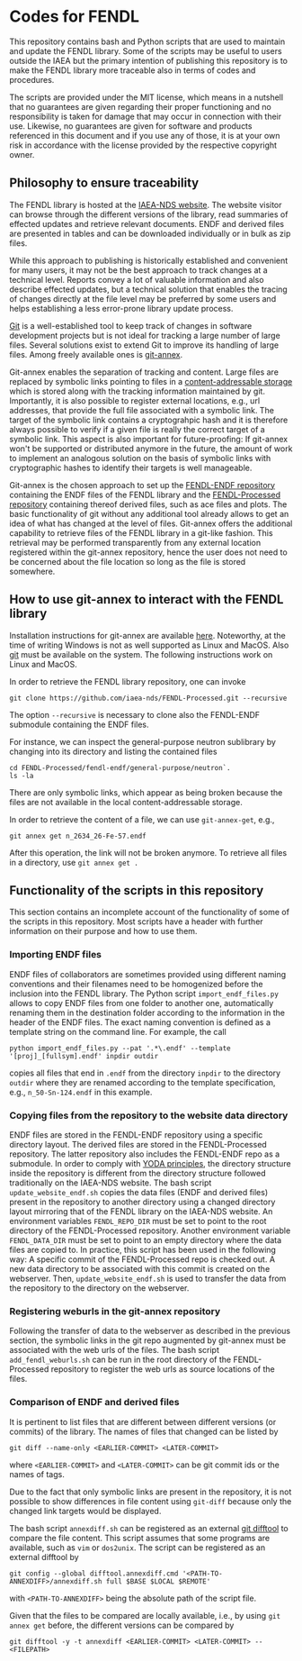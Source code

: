 # Codes for FENDL

This repository contains bash and Python scripts that
are used to maintain and update the FENDL library.
Some of the scripts may be useful to users outside the
IAEA but the primary intention of publishing this repository
is to make the FENDL library more traceable
also in terms of codes and procedures.

The scripts are provided under the MIT license, which
means in a nutshell that no guarantees are given regarding
their proper functioning and no responsibility is taken
for damage that may occur in connection with their use.
Likewise, no guarantees are given for software and products
referenced in this document and if you use any of those,
it is at your own risk in accordance with the license
provided by the respective copyright owner.

## Philosophy to ensure traceability

The FENDL library is hosted at the [IAEA-NDS website][fendl-website].
The website visitor can browse through the different versions
of the library, read summaries of effected updates
and retrieve relevant documents.
ENDF and derived files are presented in tables and can be downloaded
individually or in bulk as zip files.

While this approach to publishing is historically established
and convenient for many users, it may not be the best approach to
track changes at a technical level. Reports convey a lot of
valuable information and also describe effected updates,
but a technical solution that enables the tracing
of changes directly at the file level may be preferred by
some users and helps establishing a less error-prone library
update process.

[Git][git-website] is a well-established tool to keep track of changes
in software development projects but is not ideal for 
tracking a large number of large files. Several solutions
exist to extend Git to improve its handling of large files.
Among freely available ones is [git-annex][git-annex-website].  

Git-annex enables the separation of tracking and content.
Large files are replaced by symbolic links pointing to
files in a [content-addressable storage][cas-info-url] which is stored 
along with the tracking information maintained by git.
Importantly, it is also possible to register external
locations, e.g., url addresses, that provide the full
file associated with a symbolic link. The target of
the symbolic link contains a cryptograhpic hash and it
is therefore always possible to verify if a given file
is really the correct target of a symbolic link.
This aspect is also important
for future-proofing: If git-annex won't be supported or
distributed anymore in the future, the amount of work
to implement an analogous solution on the basis of 
symbolic links with cryptographic hashes to identify
their targets is well manageable.

Git-annex is the chosen approach to set up
the [FENDL-ENDF repository][fendl-endf-repo] containing the ENDF files
of the FENDL library and the [FENDL-Processed repository][fendl-proc-repo]
containing thereof derived files, such as ace files and plots.
The basic functionality of git without any additional
tool already allows to get an idea of what has changed
at the level of files. Git-annex offers the additional capability
to retrieve files of the FENDL library in a git-like fashion.
This retrieval may be performed transparently from any external location
registered within the git-annex repository, hence
the user does not need to be concerned
about the file location so long as the file is stored somewhere.


## How to use git-annex to interact with the FENDL library

Installation instructions for git-annex are available [here][git-annex-install-url].
Noteworthy, at the time of writing Windows is not as well supported as Linux and MacOS.
Also [git][git-website] must be available on the system.
The following instructions work on Linux and MacOS.

In order to retrieve the FENDL library repository,
one can invoke
```
git clone https://github.com/iaea-nds/FENDL-Processed.git --recursive
```
The option `--recursive` is necessary to clone also the FENDL-ENDF submodule
containing the ENDF files.

For instance, we can inspect the general-purpose neutron sublibrary by
changing into its directory and listing the contained files
```
cd FENDL-Processed/fendl-endf/general-purpose/neutron`.
ls -la
```
There are only symbolic links, which appear as being broken because
the files are not available in the local content-addressable storage.

In order to retrieve the content of a file, we can use `git-annex-get`, e.g.,
```
git annex get n_2634_26-Fe-57.endf  
```
After this operation, the link will not be broken anymore.
To retrieve all files in a directory, use
`git annex get .`


## Functionality of the scripts in this repository

This section contains an incomplete account of the functionality
of some of the scripts in this repository. Most scripts have
a header with further information on their purpose and how
to use them.

### Importing ENDF files

ENDF files of collaborators are
sometimes provided using different naming conventions and
their filenames need to be homogenized before the
inclusion into the FENDL library. The Python script 
`import_endf_files.py` allows to copy ENDF files from one
folder to another one, automatically renaming them in the destination folder
according to the information in the header of the ENDF files.
The exact naming convention is defined as a template string on the
command line.
For example, the call 
```
python import_endf_files.py --pat '.*\.endf' --template '[proj]_[fullsym].endf' inpdir outdir
```
copies all files that end in `.endf` from the directory `inpdir` to the directory
`outdir` where they are renamed according to the template specification, e.g.,
`n_50-Sn-124.endf` in this example.

### Copying files from the repository to the website data directory

ENDF files are stored in the FENDL-ENDF repository using a specific directory
layout. The derived files are stored in the FENDL-Processed repository.
The latter repository also includes the FENDL-ENDF repo
as a submodule. In order to comply with [YODA principles][yoda-url], the
directory structure inside the repository is different from the directory
structure followed traditionally on the IAEA-NDS website. The bash script
`update_website_endf.sh` copies the data files (ENDF and derived files)
present in the repository to another directory using a changed directory
layout mirroring that of the FENDL library on the IAEA-NDS website.
An environment variables `FENDL_REPO_DIR` must be set to point to the
root directory of the FENDL-Processed repository. Another environment
variable `FENDL_DATA_DIR` must be set to point to an empty directory
where the data files are copied to. In practice, this script has been
used in the following way: A specific commit of the FENDL-Processed
repo is checked out. A new data directory to be associated with
this commit is created on the webserver. Then, `update_website_endf.sh`
is used to transfer the data from the repository to the directory on
the webserver.

### Registering weburls in the git-annex repository  

Following the transfer of data to the webserver as described in the
previous section, the symbolic links in the git repo augmented
by git-annex must be associated with the web urls of the files.
The bash script `add_fendl_weburls.sh` can be run
in the root directory of the FENDL-Processed repository to register
the web urls as source locations of the files.

### Comparison of ENDF and derived files

It is pertinent to list files that are different between
different versions (or commits) of the library.
The names of files that changed can be listed by
```
git diff --name-only <EARLIER-COMMIT> <LATER-COMMIT>
```
where `<EARLIER-COMMIT>` and `<LATER-COMMIT>` can be
git commit ids or the names of tags.

Due to the fact that only symbolic links are present
in the repository, it is not possible to show 
differences in file content using `git-diff`
because only the changed link targets would be
displayed.

The bash script `annexdiff.sh` can be registered
as an external [git difftool][git-difftool-url] to
compare the file content.
This script assumes that some programs are available,
such as `vim` or `dos2unix`.
The script can be registered as an external difftool by
```
git config --global difftool.annexdiff.cmd '<PATH-TO-ANNEXDIFF>/annexdiff.sh full $BASE $LOCAL $REMOTE'
```
with `<PATH-TO-ANNEXDIFF>` being the absolute path of the script file.

Given that the files to be compared are
locally available, i.e., by using `git annex get` before,
the different versions can be compared by
```
git difftool -y -t annexdiff <EARLIER-COMMIT> <LATER-COMMIT> -- <FILEPATH> 
```

[fendl-website]: https://www-nds.iaea.org/fendl/
[git-website]: https://git-scm.com/
[git-annex-website]: https://git-annex.branchable.com/
[cas-info-url]: https://en.wikipedia.org/wiki/Content-addressable_storage
[fendl-endf-repo]: https://github.com/IAEA-NDS/FENDL-ENDF
[fendl-proc-repo]: https://github.com/IAEA-NDS/FENDL-Processed
[yoda-url]: https://handbook.datalad.org/en/latest/basics/101-127-yoda.html
[git-annex-install-url]: https://git-annex.branchable.com/install/
[git-difftool-url]: https://git-scm.com/docs/git-difftool
